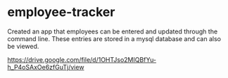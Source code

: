 # employee-tracker

Created an app that employees can be entered and updated through the command line. These entries are stored in a mysql database and can also be viewed.

https://drive.google.com/file/d/1OHTJso2MIQBfYu-h_P4oSAxOe6zfGuTj/view